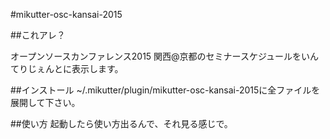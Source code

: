 #mikutter-osc-kansai-2015

##これアレ？

オープンソースカンファレンス2015 関西@京都のセミナースケジュールをいんてりじぇんとに表示します。

##インストール
~/.mikutter/plugin/mikutter-osc-kansai-2015に全ファイルを展開して下さい。

##使い方
起動したら使い方出るんで、それ見る感じで。
